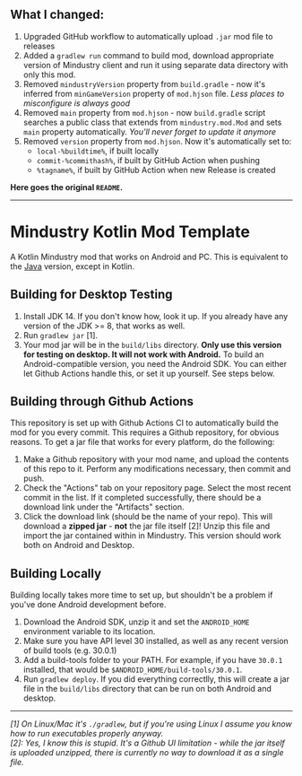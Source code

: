 ## What I changed:
1) Upgraded GitHub workflow to automatically upload `.jar` mod file to releases
2) Added a `gradlew run` command to build mod, download appropriate version of Mindustry client and run it using separate data directory with only this mod.
3) Removed `mindustryVersion` property from `build.gradle` - now it's inferred from `minGameVersion` property of `mod.hjson` file. *Less places to misconfigure is always good*
4) Removed `main` property from `mod.hjson` - now `build.gradle` script searches a public class that extends from `mindustry.mod.Mod` and sets `main` property automatically. *You'll never forget to update it anymore*
5) Removed `version` property from `mod.hjson`. Now it's automatically set to:
   * `local-%buildtime%`, if built locally
   * `commit-%commithash%`, if built by GitHub Action when pushing
   * `%tagname%`, if built by GitHub Action when new Release is created

**Here goes the original `README`.**

------------
# Mindustry Kotlin Mod Template
A Kotlin Mindustry mod that works on Android and PC. This is equivalent to the [Java](https://github.com/Anuken/ExampleJavaMod) version, except in Kotlin.

## Building for Desktop Testing

1. Install JDK 14. If you don't know how, look it up. If you already have any version of the JDK >= 8, that works as well. 
2. Run `gradlew jar` [1].
3. Your mod jar will be in the `build/libs` directory. **Only use this version for testing on desktop. It will not work with Android.**
To build an Android-compatible version, you need the Android SDK. You can either let Github Actions handle this, or set it up yourself. See steps below.

## Building through Github Actions

This repository is set up with Github Actions CI to automatically build the mod for you every commit. This requires a Github repository, for obvious reasons.
To get a jar file that works for every platform, do the following:
1. Make a Github repository with your mod name, and upload the contents of this repo to it. Perform any modifications necessary, then commit and push. 
2. Check the "Actions" tab on your repository page. Select the most recent commit in the list. If it completed successfully, there should be a download link under the "Artifacts" section. 
3. Click the download link (should be the name of your repo). This will download a **zipped jar** - **not** the jar file itself [2]! Unzip this file and import the jar contained within in Mindustry. This version should work both on Android and Desktop.

## Building Locally

Building locally takes more time to set up, but shouldn't be a problem if you've done Android development before.
1. Download the Android SDK, unzip it and set the `ANDROID_HOME` environment variable to its location.
2. Make sure you have API level 30 installed, as well as any recent version of build tools (e.g. 30.0.1)
3. Add a build-tools folder to your PATH. For example, if you have `30.0.1` installed, that would be `$ANDROID_HOME/build-tools/30.0.1`.
4. Run `gradlew deploy`. If you did everything correctlly, this will create a jar file in the `build/libs` directory that can be run on both Android and desktop. 

--- 

*[1]* *On Linux/Mac it's `./gradlew`, but if you're using Linux I assume you know how to run executables properly anyway.*  
*[2]: Yes, I know this is stupid. It's a Github UI limitation - while the jar itself is uploaded unzipped, there is currently no way to download it as a single file.*
